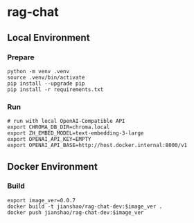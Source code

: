 # rag-chat

## Local Environment

### Prepare
~~~ shell
python -m venv .venv
source .venv/bin/activate
pip install --upgrade pip
pip install -r requirements.txt
~~~

### Run
~~~ shell
# run with local OpenAI-Compatible API
export CHROMA_DB_DIR=chroma.local
export ZH_EMBED_MODEL=text-embedding-3-large
export OPENAI_API_KEY=EMPTY
export OPENAI_API_BASE=http://host.docker.internal:8000/v1
~~~

## Docker Environment

### Build
~~~ shell
export image_ver=0.0.7
docker build -t jianshao/rag-chat-dev:$image_ver .
docker push jianshao/rag-chat-dev:$image_ver
~~~